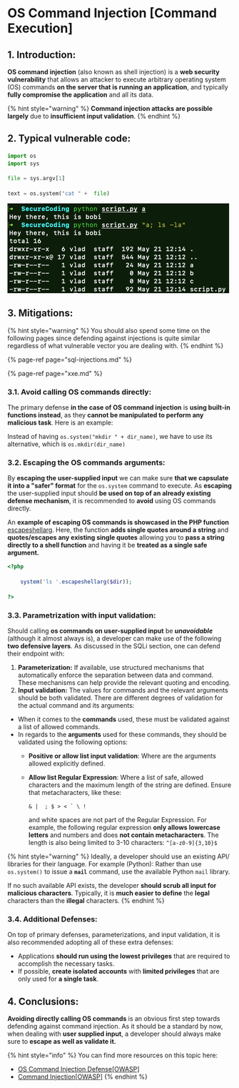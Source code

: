 # OS Command Injection \[Command Execution\]

## 1. Introduction:

**OS command injection** \(also known as shell injection\) is a **web security vulnerability** that allows an attacker to execute arbitrary operating system \(OS\) commands **on the server that is running an application**, and typically **fully compromise the application** and all its data. 

{% hint style="warning" %}
**Command injection attacks are possible largely** due to **insufficient input validation**.
{% endhint %}

## 2. Typical vulnerable code:

```python
import os
import sys

file = sys.argv[1]

text = os.system("cat " +  file)
```

![Here&apos;s command injection in action.](../.gitbook/assets/image%20%284%29%20%281%29.png)

## 3. Mitigations:

{% hint style="warning" %}
You should also spend some time on the following pages since defending against injections is quite similar regardless of what vulnerable vector you are dealing with.
{% endhint %}

{% page-ref page="sql-injections.md" %}

{% page-ref page="xxe.md" %}

### 3.1. Avoid calling OS commands directly:

The primary defense **in the case of OS command injection** is **using built-in functions instead**, as they **cannot be manipulated to perform any malicious task**. Here is an example:

Instead of having `os.system("mkdir " + dir_name)`, we have to use its alternative, which is `os.mkdir(dir_name)`

### 3.2. Escaping the OS commands arguments:

By **escaping the user-supplied input** we can make sure **that we capsulate it into a "safer" format** for the `os.system` command to execute. As **escaping** the user-supplied input should **be used on top of an already existing defense mechanism**, it is recommended to **avoid** using OS commands directly.

An **example of escaping OS commands is showcased in the PHP function** [escapeshellarg](https://www.php.net/manual/en/function.escapeshellarg.php). Here, the function **adds single quotes around a string** and **quotes/escapes any existing single quotes** allowing you to **pass a string directly to a shell function** and having it be **treated as a single safe argument.**

```php
<?php

    system('ls '.escapeshellarg($dir));

?>

```

### 3.3. Parametrization with input validation:

Should calling **os commands on user-supplied input** be _**unavoidable**_ \(although it almost always is\), a developer can make use of the following **two defensive layers**. As discussed in the SQLi section, one can defend their endpoint with:

1. **Parameterization:** If available, use structured mechanisms that automatically enforce the separation between data and command. These mechanisms can help provide the relevant quoting and encoding.
2. **Input validation:** The values for commands and the relevant arguments should be both validated. There are different degrees of validation for the actual command and its arguments:

* When it comes to the **commands** used, these must be validated against a list of allowed commands.
* In regards to the **arguments** used for these commands, they should be validated using the following options:
  * **Positive or allow list input validation**: Where are the arguments allowed explicitly defined.
  * **Allow list Regular Expression**: Where a list of safe, allowed characters and the maximum length of the string are defined. Ensure that metacharacters, like these: 

    ```text
    & |  ; $ > < ` \ !
    ```

     and white spaces are not part of the Regular Expression. For example, the following regular expression **only allows lowercase letters** and numbers and does **not contain metacharacters**. The length is also being limited to 3-10 characters: `^[a-z0-9]{3,10}$`

{% hint style="warning" %}
Ideally, a developer should use an existing API/ libraries for their language. For example \(Python\): Rather than use `os.system()` to issue a **`mail`** command, use the available Python `mail` library.

If no such available API exists, the developer **should scrub all input for malicious characters**. Typically, it is **much easier to define** the **legal** characters than the **illegal** characters.
{% endhint %}

### 3.4. Additional Defenses: <a id="additional-defenses"></a>

On top of primary defenses, parameterizations, and input validation, it is also recommended adopting all of these extra defenses:

* Applications **should run using the lowest privileges** that are required to accomplish the necessary tasks.
* If possible, **create isolated accounts** with **limited privileges** that are only used for **a single task**.

## 4. Conclusions:

**Avoiding directly calling OS commands** is an obvious first step towards defending against command injection. As it should be a standard by now, when dealing with **user supplied input**, a developer should always make sure to **escape as well as validate it.**

{% hint style="info" %}
You can find more resources on this topic here:

* [OS Command Injection Defense\[OWASP\]](https://cheatsheetseries.owasp.org/cheatsheets/OS_Command_Injection_Defense_Cheat_Sheet.html)
* [Command Injection\[OWASP\]](https://owasp.org/www-community/attacks/Command_Injection)
{% endhint %}

